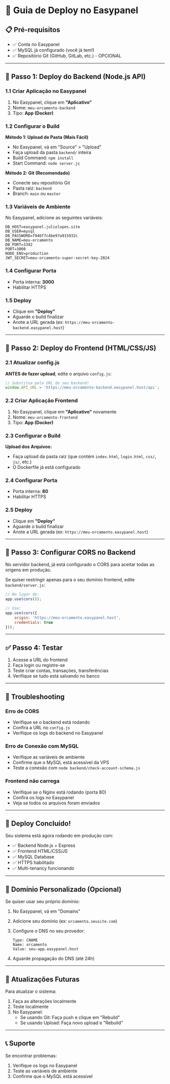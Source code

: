 # 🚀 Guia de Deploy no Easypanel

## 📋 Pré-requisitos

- ✅ Conta no Easypanel
- ✅ MySQL já configurado (você já tem!)
- ✅ Repositório Git (GitHub, GitLab, etc.) - OPCIONAL

---

## 🎯 Passo 1: Deploy do Backend (Node.js API)

### 1.1 Criar Aplicação no Easypanel

1. No Easypanel, clique em **"Aplicativo"**
2. Nome: `meu-orcamento-backend`
3. Tipo: **App (Docker)**

### 1.2 Configurar o Build

**Método 1: Upload de Pasta (Mais Fácil)**
- No Easypanel, vá em "Source" > "Upload"
- Faça upload da pasta `backend/` inteira
- Build Command: `npm install`
- Start Command: `node server.js`

**Método 2: Git (Recomendado)**
- Conecte seu repositório Git
- Pasta raiz: `backend`
- Branch: `main` ou `master`

### 1.3 Variáveis de Ambiente

No Easypanel, adicione as seguintes variáveis:

```env
DB_HOST=easypanel.juliolopes.site
DB_USER=mysql
DB_PASSWORD=f946f7c4be97a915932c
DB_NAME=meu-orcamento
DB_PORT=3342
PORT=3000
NODE_ENV=production
JWT_SECRET=meu-orcamento-super-secret-key-2024
```

### 1.4 Configurar Porta

- Porta interna: **3000**
- Habilitar HTTPS

### 1.5 Deploy

- Clique em **"Deploy"**
- Aguarde o build finalizar
- Anote a URL gerada (ex: `https://meu-orcamento-backend.easypanel.host`)

---

## 🎨 Passo 2: Deploy do Frontend (HTML/CSS/JS)

### 2.1 Atualizar config.js

**ANTES de fazer upload**, edite o arquivo `config.js`:

```javascript
// Substitua pela URL do seu backend!
window.API_URL = 'https://meu-orcamento-backend.easypanel.host/api';
```

### 2.2 Criar Aplicação Frontend

1. No Easypanel, clique em **"Aplicativo"** novamente
2. Nome: `meu-orcamento-frontend`
3. Tipo: **App (Docker)**

### 2.3 Configurar o Build

**Upload dos Arquivos:**
- Faça upload da pasta raiz (que contém `index.html`, `login.html`, `css/`, `js/`, etc.)
- O Dockerfile já está configurado

### 2.4 Configurar Porta

- Porta interna: **80**
- Habilitar HTTPS

### 2.5 Deploy

- Clique em **"Deploy"**
- Aguarde o build finalizar
- Anote a URL gerada (ex: `https://meu-orcamento.easypanel.host`)

---

## 🔧 Passo 3: Configurar CORS no Backend

No servidor backend, já está configurado o CORS para aceitar todas as origens em produção.

Se quiser restringir apenas para o seu domínio frontend, edite `backend/server.js`:

```javascript
// No lugar de:
app.use(cors());

// Use:
app.use(cors({
    origin: 'https://meu-orcamento.easypanel.host',
    credentials: true
}));
```

---

## ✅ Passo 4: Testar

1. Acesse a URL do frontend
2. Faça login ou registre-se
3. Teste criar contas, transações, transferências
4. Verifique se tudo está salvando no banco

---

## 🐛 Troubleshooting

### Erro de CORS
- Verifique se o backend está rodando
- Confira a URL no `config.js`
- Verifique os logs do backend no Easypanel

### Erro de Conexão com MySQL
- Verifique as variáveis de ambiente
- Confirme que o MySQL está acessível da VPS
- Teste a conexão com `node backend/check-account-schema.js`

### Frontend não carrega
- Verifique se o Nginx está rodando (porta 80)
- Confira os logs no Easypanel
- Veja se todos os arquivos foram enviados

---

## 🎉 Deploy Concluído!

Seu sistema está agora rodando em produção com:
- ✅ Backend Node.js + Express
- ✅ Frontend HTML/CSS/JS
- ✅ MySQL Database
- ✅ HTTPS habilitado
- ✅ Multi-tenancy funcionando

---

## 📝 Domínio Personalizado (Opcional)

Se quiser usar seu próprio domínio:

1. No Easypanel, vá em "Domains"
2. Adicione seu domínio (ex: `orcamento.seusite.com`)
3. Configure o DNS no seu provedor:
   ```
   Type: CNAME
   Name: orcamento
   Value: seu-app.easypanel.host
   ```

4. Aguarde propagação do DNS (até 24h)

---

## 🔄 Atualizações Futuras

Para atualizar o sistema:

1. Faça as alterações localmente
2. Teste localmente
3. No Easypanel:
   - Se usando Git: Faça push e clique em "Rebuild"
   - Se usando Upload: Faça novo upload e "Rebuild"

---

## 📞 Suporte

Se encontrar problemas:
1. Verifique os logs no Easypanel
2. Teste as variáveis de ambiente
3. Confirme que o MySQL está acessível
